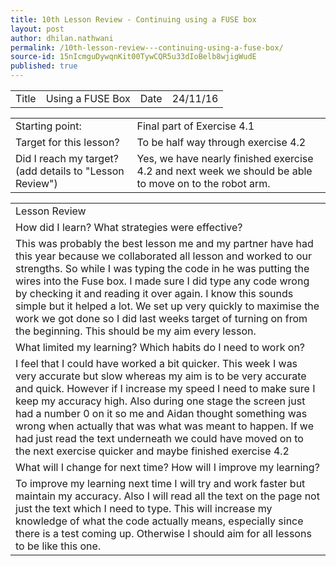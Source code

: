 ```yaml
---
title: 10th Lesson Review - Continuing using a FUSE box
layout: post
author: dhilan.nathwani
permalink: /10th-lesson-review---continuing-using-a-fuse-box/
source-id: 15nIcmguDywqnKit00TywCQR5u33dIoBelb8wjigWudE
published: true
---
```

<table>
  <tr>
    <td>Title</td>
    <td>Using a FUSE Box</td>
    <td>Date</td>
    <td>24/11/16</td>
  </tr>
</table>


<table>
  <tr>
    <td>Starting point:</td>
    <td>Final part of Exercise 4.1</td>
  </tr>
  <tr>
    <td>Target for this lesson?</td>
    <td>To be half way through exercise 4.2</td>
  </tr>
  <tr>
    <td>Did I reach my target? 
(add details to "Lesson Review")</td>
    <td>Yes, we have nearly finished exercise 4.2 and next week we should be able to move on to the robot arm.</td>
  </tr>
</table>


 

<table>
  <tr>
    <td>Lesson Review</td>
  </tr>
  <tr>
    <td>How did I learn? What strategies were effective? </td>
  </tr>
  <tr>
    <td>This was probably the best lesson me and my partner have had this year because we collaborated all lesson and worked to our strengths. So while I was typing the code in he was putting the wires into the Fuse box. I made sure I did type any code wrong by checking it and reading it over again. I know this sounds simple but it helped a lot. We set up very quickly to maximise the work we got done so I did last weeks target of turning on from the beginning. This should be my aim every lesson. </td>
  </tr>
  <tr>
    <td>What limited my learning? Which habits do I need to work on? </td>
  </tr>
  <tr>
    <td>I feel that I could have worked a bit quicker. This week I was very accurate but slow whereas my aim is to be very accurate and quick. However if I increase my speed I need to make sure I keep my accuracy high. Also during one stage the screen just had a number 0 on it so me and Aidan thought something was wrong when actually that was what was meant to happen. If we had just read the text underneath we could have moved on to the next exercise quicker and maybe finished exercise 4.2</td>
  </tr>
  <tr>
    <td>What will I change for next time? How will I improve my learning?</td>
  </tr>
  <tr>
    <td>To improve my learning next time I will try and work faster but maintain my accuracy. Also I will read all the text on the page not just the text which I need to type. This will increase my knowledge of what the code actually means, especially since there is a test coming up. Otherwise I should aim for all lessons to be like this one.</td>
  </tr>
</table>


